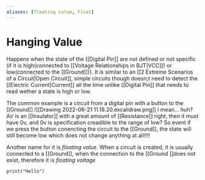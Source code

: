 ```yaml
---
aliases: [floating value, float]
---
```

# Hanging Value
Happens when the state of the [[Digital Pin]] are not defined or not specific (if it is high(connected to [[Voltage Relationships in BJT|VCC]]) or low(connected to the [[Ground]])). It is similar to an [[2 Extreme Scenarios of a Circuit|Open Circuit]], simple circuits though doesn;t need to detect the [[Electric Current|Current]] all the time unlike [[Digital Pin]] that needs to read wether a state is high or low. 


The common example is a circuit from a digital pin with a button to the [[Ground]].![[Drawing 2022-06-21 11.18.20.excalidraw.png]]
I mean... huh? Air is an [[Insulator]] with a great amount of [[Resistance]] right, then it must have 0v, and 0v is specification creadible to the range of low? So event if we press the button conencting the circuit to the [[Ground]], the state will still become low which does not change anything at all!!!!


Another name for it is *floating value*.  When a circuit is created, it is usually connected to a [[Ground]], when the connection to the  [[Ground ]]does not exist, therefore it is *floating voltage*




```
print("Hello")
```



